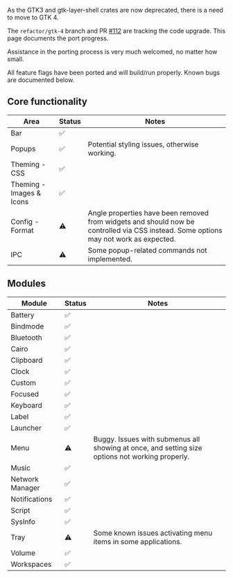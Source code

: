 As the GTK3 and gtk-layer-shell crates are now deprecated, there is a need to move to GTK 4.

The `refactor/gtk-4` branch and PR [#112](https://github.com/JakeStanger/ironbar/pull/112) are tracking the code upgrade.
This page documents the port progress.

Assistance in the porting process is very much welcomed, no matter how small.

All feature flags have been ported and will build/run properly. Known bugs are documented below.

## Core functionality

| Area                     | Status | Notes                                                                                                                                |
|--------------------------|--------|--------------------------------------------------------------------------------------------------------------------------------------|
| Bar                      | ✅      |                                                                                                                                      |
| Popups                   | ✅      | Potential styling issues, otherwise working.                                                                                         |
| Theming - CSS            | ✅      |                                                                                                                                      |
| Theming - Images & Icons | ✅      |                                                                                                                                      |
| Config - Format          | ⚠️ ️   | Angle properties have been removed from widgets and should now be controlled via CSS instead. Some options may not work as expected. |
| IPC                      | ⚠️     | Some popup-related commands not implemented.                                                                                         | 

## Modules

| Module          | Status | Notes                                                                                           |
|-----------------|--------|-------------------------------------------------------------------------------------------------|
| Battery         | ✅      |                                                                                                 |
| Bindmode        | ✅      |                                                                                                 |
| Bluetooth       | ✅      |                                                                                                 |
| Cairo           | ✅      |                                                                                                 |
| Clipboard       | ✅      |                                                                                                 |
| Clock           | ✅      |                                                                                                 |
| Custom          | ✅      |                                                                                                 |
| Focused         | ✅      |                                                                                                 |
| Keyboard        | ✅      |                                                                                                 |
| Label           | ✅      |                                                                                                 |
| Launcher        | ️✅     |                                                                                                 |
| Menu            | ⚠️     | Buggy. Issues with submenus all showing at once, and setting size options not working properly. |
| Music           | ✅      |                                                                                                 |
| Network Manager | ✅      |                                                                                                 |
| Notifications   | ✅      |                                                                                                 |
| Script          | ✅      |                                                                                                 |
| SysInfo         | ✅      |                                                                                                 |
| Tray            | ⚠️     | Some known issues activating menu items in some applications.                                   |
| Volume          | ✅      |                                                                                                 |
| Workspaces      | ✅      |                                                                                                 |
